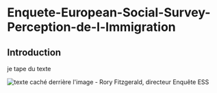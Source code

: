 # Enquete-European-Social-Survey-Perception-de-l-Immigration

## Introduction 

je tape du texte 

![texte caché derrière l'image - Rory Fitzgerald, directeur Enquête ESS](https://seriss.eu/wp-content/uploads/2015/09/Rory-Fitzgerald-web.jpg)

